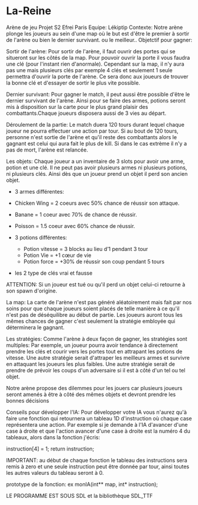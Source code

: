 # La-Reine
Arène de jeu Projet S2 Efrei Paris
Equipe: Lékiptip 
Contexte: Notre arène plonge les joueurs au sein d'une map où le but est d'être le premier à sortir de l'arène ou bien le dernier survivant. ou le meilleur..
Objetctif pour gagner:

  Sortir de l'arène: 
    Pour sortir de l'arène, il faut ouvrir des portes qui se situeront sur les côtés de la map. Pour pouvoir ouvrir la porte il       vous faudra une clé (pour l'instant rien d'anormale). Cependant sur la map, il n'y aura pas une mais plusieurs clés par exemple 4 clés et seulement 1 seule permettra d'ouvrir la porte de l'arène. Ce sera donc aux joueurs de trouver la bonne clé et d'essayer de sortir le plus vite possible.
  
  Dernier survivant:
    Pour gagner le match, il peut aussi être possible d'être le dernier survivant de l'arène. Ainsi pour se faire des armes, potions seront mis à disposition sur la carte pour le plus grand plaisir des combattants.Chaque joueurs disposera aussi de 3 vies au départ.
    
Déroulement de la partie:
  Le match duera 120 tours durant lequel chaque joueur ne pourra effectuer une action par tour. Si au bout de 120 tours, personne n'est sortie de l'arène et qu'il reste des combattants alors le gagnant est celui qui aura fait le plus de kill. Si dans le cas extrème il n'y a pas de mort, l'arène est relancée. 

  
Les objets:
  Chaque joueur a un inventaire de 3 slots pour avoir une arme, potion et une clé. Il ne peut pas avoir plusieurs armes ni plusieurs potions, ni plusieurs clés. Ainsi dès que un joueur prend un objet il perd son ancien objet.
  
  - 3 armes différentes:
   - Chicken Wing = 2 coeurs avec 50% chance de réussir son attaque.
   - Banane = 1 coeur avec  70% de chance de réussir.
   - Poisson = 1.5 coeur avec 60% chance de réussir.
   
  - 3 potions différentes:
    - Potion vitesse = 3 blocks au lieu d’1 pendant 3 tour  
    - Potion Vie = +1 cœur de vie 
    - Potion force = +30% de réussir son coup pendant 5 tours
    
  - les 2 type de clés vrai et fausse
  
  ATTENTION: Si un joueur est tué ou qu'il perd un objet celui-ci retourne à son spawn d'origine.
  
La map:
    La carte de l'arène n'est pas généré aléatoirement mais fait par nos soins pour que chaque joueurs soient placés de telle manière à ce qu'il n'est pas de déséquilibre au début de partie. Les joueurs auront tous les mêmes chances de gagner c'est seulement la stratégie embloyée qui déterminera le gagnant.
   
Les stratégies:
  Comme l'arène à deux façon de gagner, les stratégies sont multiples:
    Par exemple, un joueur pourra avoir tendance à directement prendre les clés et courir vers les portes tout en attrapant les potions de vitesse.
    Une autre stratégie serait d'attraper les meilleurs armes et survivre en attaquant les joueurs les plus faibles. 
    Une autre stratégie serait de prendre de prévoir les coups d'un adversaire si il est à côté d'un tel ou tel objet. 
    
   Notre arène propose des dilemmes pour les jouers car plusieurs joueurs seront amenés à être à côté des mêmes objets et devront prendre les bonnes décisions  
    
Conseils pour développer l'IA:
  Pour développer votre IA vous n'aurez qu'à faire une fonction qui retournera un tableau 1D d'instruction où chaque case représentera une action. Par exemple si je demande à l'IA d'avancer d'une case à droite et que l'action avancer d'une case à droite est la numéro 4 du tableaux, alors dans la fonction j'écris:
  
  instruction[4] = 1; 
  return instruction;
  
  IMPORTANT: au début de chaque fonction le tableau des instructions sera remis à zero et une seule instruction peut être donnée par tour, ainsi toutes les autres valeurs du tableau seront à 0.

prototype de la fonction: ex monIA(int** map, int* instruction);

  LE PROGRAMME EST SOUS SDL et la bibliothèque SDL_TTF

  
